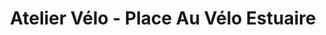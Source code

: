 ---
title: "Atelier Vélo - Place Au Vélo Estuaire"
url: /saint-nazaire/atelier-velo-place-au-velo-estuaire/
shop: shop
---